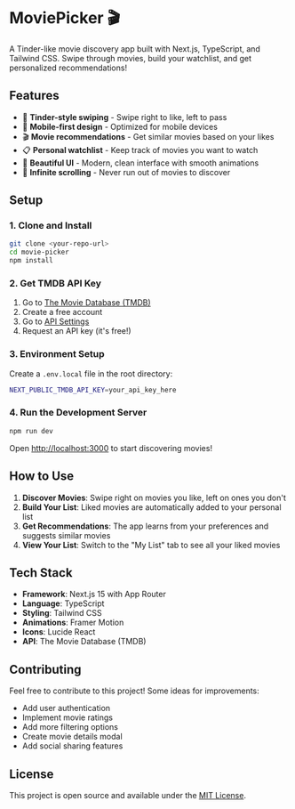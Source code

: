 # MoviePicker 🎬

A Tinder-like movie discovery app built with Next.js, TypeScript, and Tailwind CSS. Swipe through movies, build your watchlist, and get personalized recommendations!

## Features

- 🎯 **Tinder-style swiping** - Swipe right to like, left to pass
- 📱 **Mobile-first design** - Optimized for mobile devices
- 🎬 **Movie recommendations** - Get similar movies based on your likes
- 📋 **Personal watchlist** - Keep track of movies you want to watch
- 🎨 **Beautiful UI** - Modern, clean interface with smooth animations
- 🔄 **Infinite scrolling** - Never run out of movies to discover

## Setup

### 1. Clone and Install

```bash
git clone <your-repo-url>
cd movie-picker
npm install
```

### 2. Get TMDB API Key

1. Go to [The Movie Database (TMDB)](https://www.themoviedb.org/)
2. Create a free account
3. Go to [API Settings](https://www.themoviedb.org/settings/api)
4. Request an API key (it's free!)

### 3. Environment Setup

Create a `.env.local` file in the root directory:

```bash
NEXT_PUBLIC_TMDB_API_KEY=your_api_key_here
```

### 4. Run the Development Server

```bash
npm run dev
```

Open [http://localhost:3000](http://localhost:3000) to start discovering movies!

## How to Use

1. **Discover Movies**: Swipe right on movies you like, left on ones you don't
2. **Build Your List**: Liked movies are automatically added to your personal list
3. **Get Recommendations**: The app learns from your preferences and suggests similar movies
4. **View Your List**: Switch to the "My List" tab to see all your liked movies

## Tech Stack

- **Framework**: Next.js 15 with App Router
- **Language**: TypeScript
- **Styling**: Tailwind CSS
- **Animations**: Framer Motion
- **Icons**: Lucide React
- **API**: The Movie Database (TMDB)

## Contributing

Feel free to contribute to this project! Some ideas for improvements:

- Add user authentication
- Implement movie ratings
- Add more filtering options
- Create movie details modal
- Add social sharing features

## License

This project is open source and available under the [MIT License](./LICENSE).